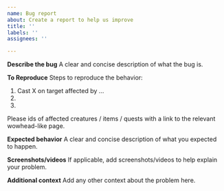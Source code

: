 ```yaml
---
name: Bug report
about: Create a report to help us improve
title: ''
labels: ''
assignees: ''

---
```


**Describe the bug**
A clear and concise description of what the bug is.

**To Reproduce**
Steps to reproduce the behavior:
1. Cast X on target affected by ...
2. 
3. 

Please ids of affected creatures / items / quests with a link to the relevant wowhead-like page.

**Expected behavior**
A clear and concise description of what you expected to happen.

**Screenshots/videos**
If applicable, add screenshots/videos to help explain your problem.

**Additional context**
Add any other context about the problem here.
